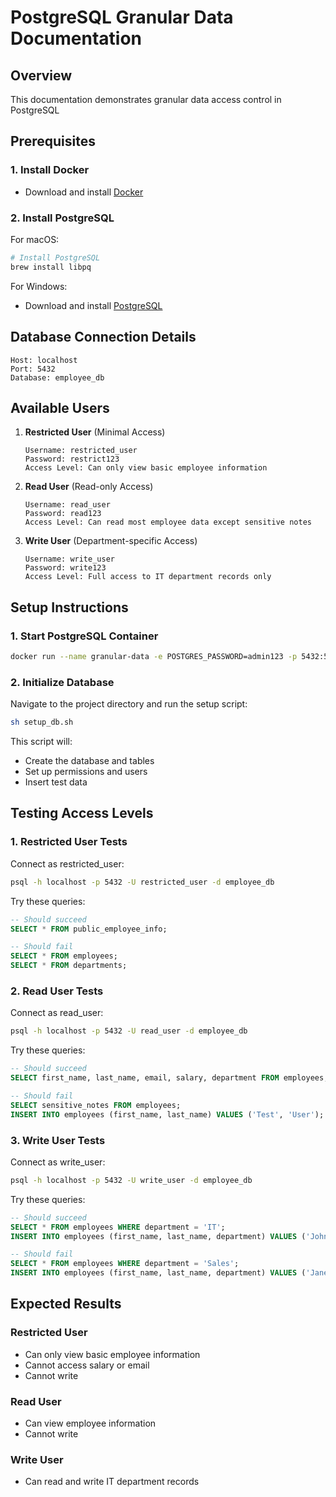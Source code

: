 # PostgreSQL Granular Data Documentation

## Overview

This documentation demonstrates granular data access control in PostgreSQL

## Prerequisites

### 1. Install Docker

- Download and install [Docker](https://www.docker.com/products/docker-desktop/)

### 2. Install PostgreSQL

For macOS:

```bash
# Install PostgreSQL
brew install libpq
```

For Windows:

- Download and install [PostgreSQL](https://www.postgresql.org/download/windows/)

## Database Connection Details

```plaintext
Host: localhost
Port: 5432
Database: employee_db
```

## Available Users

1. **Restricted User** (Minimal Access)

   ```
   Username: restricted_user
   Password: restrict123
   Access Level: Can only view basic employee information
   ```

2. **Read User** (Read-only Access)

   ```
   Username: read_user
   Password: read123
   Access Level: Can read most employee data except sensitive notes
   ```

3. **Write User** (Department-specific Access)
   ```
   Username: write_user
   Password: write123
   Access Level: Full access to IT department records only
   ```

## Setup Instructions

### 1. Start PostgreSQL Container

```bash
docker run --name granular-data -e POSTGRES_PASSWORD=admin123 -p 5432:5432 -d postgres:17
```

### 2. Initialize Database

Navigate to the project directory and run the setup script:

```bash
sh setup_db.sh
```

This script will:

- Create the database and tables
- Set up permissions and users
- Insert test data

## Testing Access Levels

### 1. Restricted User Tests

Connect as restricted_user:

```bash
psql -h localhost -p 5432 -U restricted_user -d employee_db
```

Try these queries:

```sql
-- Should succeed
SELECT * FROM public_employee_info;

-- Should fail
SELECT * FROM employees;
SELECT * FROM departments;
```

### 2. Read User Tests

Connect as read_user:

```bash
psql -h localhost -p 5432 -U read_user -d employee_db
```

Try these queries:

```sql
-- Should succeed
SELECT first_name, last_name, email, salary, department FROM employees;

-- Should fail
SELECT sensitive_notes FROM employees;
INSERT INTO employees (first_name, last_name) VALUES ('Test', 'User');
```

### 3. Write User Tests

Connect as write_user:

```bash
psql -h localhost -p 5432 -U write_user -d employee_db
```

Try these queries:

```sql
-- Should succeed
SELECT * FROM employees WHERE department = 'IT';
INSERT INTO employees (first_name, last_name, department) VALUES ('John', 'Doe', 'IT');

-- Should fail
SELECT * FROM employees WHERE department = 'Sales';
INSERT INTO employees (first_name, last_name, department) VALUES ('Jane', 'Doe', 'Sales');
```

## Expected Results

### Restricted User

- Can only view basic employee information
- Cannot access salary or email
- Cannot write

### Read User

- Can view employee information
- Cannot write

### Write User

- Can read and write IT department records
